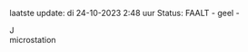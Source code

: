 laatste update: 
di 24-10-2023  2:48   uur 
Status: FAALT - geel - 
<div class="service R">J</div><div class="service Y">microstation</div>